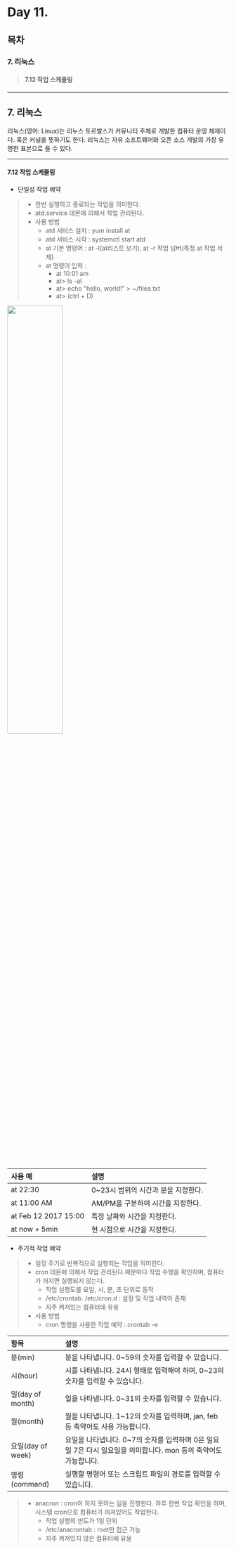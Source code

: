 # Day 11.

## 목차
 
### 7. 리눅스

> #### 7.12 작업 스케줄링

------------
 
 
## 7. 리눅스
 
 
리눅스(영어: Linux)는 리누스 토르발스가 커뮤니티 주체로 개발한 컴퓨터 운영 체제이다. 혹은 커널을 뜻하기도 한다. 리눅스는 자유 소프트웨어와 오픈 소스 개발의 가장 유명한 표본으로 들 수 있다.


 ------------

#### 7.12 작업 스케줄링

* 단일성 작업 예약
> * 한번 실행하고 종료되는 작업을 의미한다.
> * atd.service 데몬에 의해서 작업 관리된다.
> * 사용 방법 
>   + atd 서비스 설치 : yum install at
>   + atd 서비스 시작 : systemctl start atd 
>   + at 기본 명령어 : at -l(at리스트 보기), at -r 작업 넘버(특정 at 작업 삭제)
>   + at 명령어 입력 : 
>      * at 10:01 am 
>      * at> ls -al
>      * at> echo "hello, world!" > ~/filea.txt
>      * at> <EOT>(ctrl + D)


<img src="https://user-images.githubusercontent.com/56064985/82850684-4f8f5580-9f38-11ea-9b98-d11eb5ec2c80.png" width="50%"></img>




|사용 예|설명|
|:---|:---|
|at 22:30|0~23시 범위의 시간과 분을 지정한다.|
|at 11:00 AM|AM/PM을 구분하여 시간을 지정한다.|
|at Feb 12 2017 15:00|특정 날짜와 시간을 지정한다.|
|at now + 5min |현 시점으로 시간을 지정한다.|




* 주기적 작업 예약
> * 일정 주기로 반복적으로 실행되는 작업을 의미한다.
> * cron 데몬에 의해서 작업 관리된다.매분마다 작업 수행을 확인하며, 컴퓨터가 꺼지면 실행되지 않는다.
>   + 작업 실행도를 요일, 시, 분, 초 단위로 동작
>   + /etc/crontab. /etc/cron.d : 설정 및 작업 내역이 존재
>   + 자주 켜져있는 컴퓨터에 유용
> * 사용 방법 
>   + cron 명령을 사용한 작업 예약 : crontab -e  




|항목|설명|
|:---|:---|
|분(min)|분을 나타냅니다. 0~59의 숫자를 입력할 수 있습니다.|
|시(hour)|시를 나타냅니다. 24시 형태로 입력해야 하며, 0~23의 숫자를 입력할 수 있습니다.|
|일(day of month)|일을 나타냅니다. 0~31의 숫자를 입력할 수 있습니다.|
|월(month)|월을 나타냅니다. 1~12의 숫자를 입력하며, jan, feb 등 축약어도 사용 가능합니다.|
|요일(day of week)|요일을 나타냅니다. 0~7의 숫자를 입력하며 0은 일요일 7은 다시 일요일을 의미합니다. mon 등의 축약어도 가능합니다.|
|명령(command)|실행할 명령어 또는 스크립트 파일의 경로를 입력할 수 있습니다.|




> * anacron : cron이 하지 못하는 일을 진행한다. 하루 한번 작업 확인을 하며, 시스템 cron으로 컴퓨터가 꺼져있어도 작업한다.
>   + 작업 실행의 빈도가 1일 단위
>   + /etc/anacrontab : root만 접근 가능
>   + 자주 켜져있지 않은 컴퓨터에 유용


